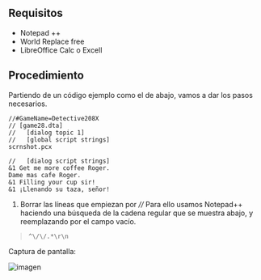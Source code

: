 ## Requisitos

 - Notepad ++
 - World Replace free
 - LibreOffice Calc o Excell

## Procedimiento

Partiendo de un código ejemplo como el de abajo, vamos a dar los pasos necesarios.

    //#GameName=Detective208X
    // [game28.dta]
    //   [dialog topic 1]
    //   [global script strings]
    scrnshot.pcx
    
    //   [dialog script strings]
    &1 Get me more coffee Roger.
    Dame mas cafe Roger.
    &1 Filling your cup sir!
    &1 ¡Llenando su taza, señor!

 1. Borrar las líneas que empiezan por *//*
Para ello usamos Notepad++ haciendo una búsqueda de la cadena regular que se muestra abajo, y reemplazando por el campo vacío.

>     ^\/\/.*\r\n

Captura de pantalla:

![imagen](https://user-images.githubusercontent.com/63190654/210641697-55f5c39d-3f84-4676-b827-d9133539ee32.png)
